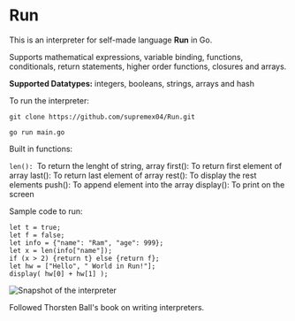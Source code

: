 # Run
This is an interpreter for self-made language **Run** in Go.

Supports mathematical expressions, variable binding, functions, conditionals, return statements, higher order functions, closures and arrays.

**Supported Datatypes:** integers, booleans, strings, arrays and hash


To run the interpreter:
```
git clone https://github.com/supremex04/Run.git

go run main.go
```

Built in functions:

```len(): ```To return the lenght of string, array
first(): To return first element of array
last(): To return last element of array
rest(): To display the rest elements
push(): To append element into the array
display(): To print on the screen


Sample code to run:

```
let t = true;
let f = false;
let info = {"name": "Ram", "age": 999};
let x = len(info["name"]);
if (x > 2) {return t} else {return f};
let hw = ["Hello", " World in Run!"];
display( hw[0] + hw[1] );
```

![Snapshot of the interpreter](./screenshot.png)

Followed Thorsten Ball's book on writing interpreters.




